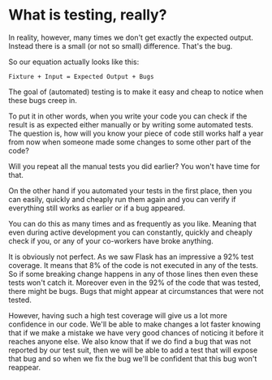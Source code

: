 # What is testing, really?

In reality, however, many times we don't get exactly the expected output. Instead there is a small (or not so small) difference.
That's the bug.

So our equation actually looks like this:

```
Fixture + Input = Expected Output + Bugs
```

The goal of (automated) testing is to make it easy and cheap to notice when these bugs creep in.

To put it in other words, when you write your code you can check if the result is as expected either manually or by writing
some automated tests. The question is, how will you know your piece of code still works half a year from now when someone made
some changes to some other part of the code?

Will you repeat all the manual tests you did earlier? You won't have time for that.

On the other hand if you automated your tests in the first place, then you can easily, quickly and cheaply run them again
and you can verify if everything still works as earlier or if a bug appeared.


You can do this as many times and as frequently as you like. Meaning that even during active development you can constantly, quickly and cheaply check if you,
or any of your co-workers have broke anything.


It is obviously not perfect. As we saw Flask has an impressive a 92% test coverage. It means that 8% of the code is not executed in any of the tests.
So if some breaking change happens in any of those lines then even these tests won't catch it. Moreover even in the 92% of the code that was tested, there might be bugs.
Bugs that might appear at circumstances that were not tested.

However, having such a high test coverage will give us a lot more confidence in our code. We'll be able to make changes a lot faster knowing that if we make a mistake
we have very good chances of noticing it before it reaches anyone else. We also know that if we do find a bug that was not reported by our test suit, then we will be
able to add a test that will expose that bug and so when we fix the bug we'll be confident that this bug won't reappear.


